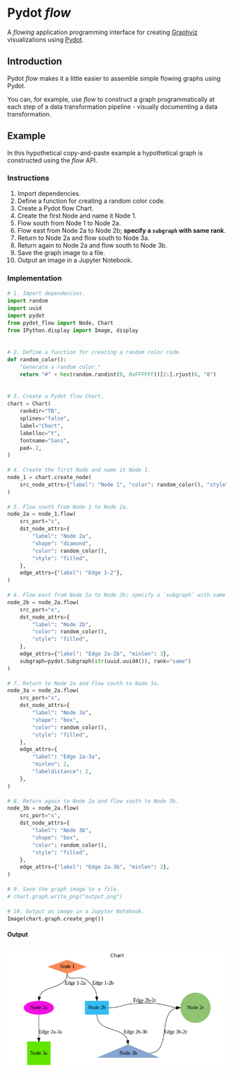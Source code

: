 # Pydot _flow_

A _flowing_ application programming interface for creating [Graphviz](https://graphviz.org/) visualizations using [Pydot](https://github.com/pydot/pydot).

## Introduction

Pydot _flow_ makes it a little easier to assemble simple flowing graphs using Pydot.

You can, for example, use _flow_ to construct a graph programmatically at each step of a data transformation pipeline - visually documenting a data transformation.

## Example

In this hypothetical copy-and-paste example a hypothetical graph is constructed using the _flow_ API.

### Instructions

1. Import dependencies.
2. Define a function for creating a random color code.
3. Create a Pydot flow Chart.
4. Create the first Node and name it Node 1.
5. Flow south from Node 1 to Node 2a.
6. Flow east from Node 2a to Node 2b; **specify a `subgraph` with same rank**.
7. Return to Node 2a and flow south to Node 3a.
8. Return again to Node 2a and flow south to Node 3b.
9. Save the graph image to a file.
10. Output an image in a Jupyter Notebook.

### Implementation

```python
# 1. Import dependencies.
import random
import uuid
import pydot
from pydot_flow import Node, Chart
from IPython.display import Image, display


# 2. Define a function for creating a random color code.
def random_color():
    "Generate a random color."
    return "#" + hex(random.randint(0, 0xFFFFFF))[2:].rjust(6, "0")


# 3. Create a Pydot flow Chart.
chart = Chart(
    rankdir="TB",
    splines="false",
    label="Chart",
    labelloc="t",
    fontname="Sans",
    pad=.2,
)

# 4. Create the first Node and name it Node 1.
node_1 = chart.create_node(
    src_node_attrs={"label": "Node 1", "color": random_color(), "style": "filled"}
)

# 5. Flow south from Node 1 to Node 2a.
node_2a = node_1.flow(
    src_port="s",
    dst_node_attrs={
        "label": "Node 2a",
        "shape": "diamond",
        "color": random_color(),
        "style": "filled",
    },
    edge_attrs={"label": "Edge 1-2"},
)

# 6. Flow east from Node 2a to Node 2b; specify a `subgraph` with same rank.
node_2b = node_2a.flow(
    src_port="e",
    dst_node_attrs={
        "label": "Node 2b",
        "color": random_color(),
        "style": "filled",
    },
    edge_attrs={"label": "Edge 2a-2b", "minlen": 3},
    subgraph=pydot.Subgraph(str(uuid.uuid4()), rank="same")
)

# 7. Return to Node 2a and flow south to Node 3a.
node_3a = node_2a.flow(
    src_port="s",
    dst_node_attrs={
        "label": "Node 3a",
        "shape": "box",
        "color": random_color(),
        "style": "filled",
    },
    edge_attrs={
        "label": "Edge 2a-3a",
        "minlen": 2,
        "labeldistance": 2,
    },
)

# 8. Return again to Node 2a and flow south to Node 3b.
node_3b = node_2a.flow(
    src_port="s",
    dst_node_attrs={
        "label": "Node 3b",
        "shape": "box",
        "color": random_color(),
        "style": "filled",
    },
    edge_attrs={"label": "Edge 2a-3b", "minlen": 2},
)

# 9. Save the graph image to a file.
# chart.graph.write_png("output.png")

# 10. Output an image in a Jupyter Notebook.
Image(chart.graph.create_png())
```

#### Output

<img src="https://raw.githubusercontent.com/faranalytics/pydot-flow/refs/heads/main/output.png"/>

